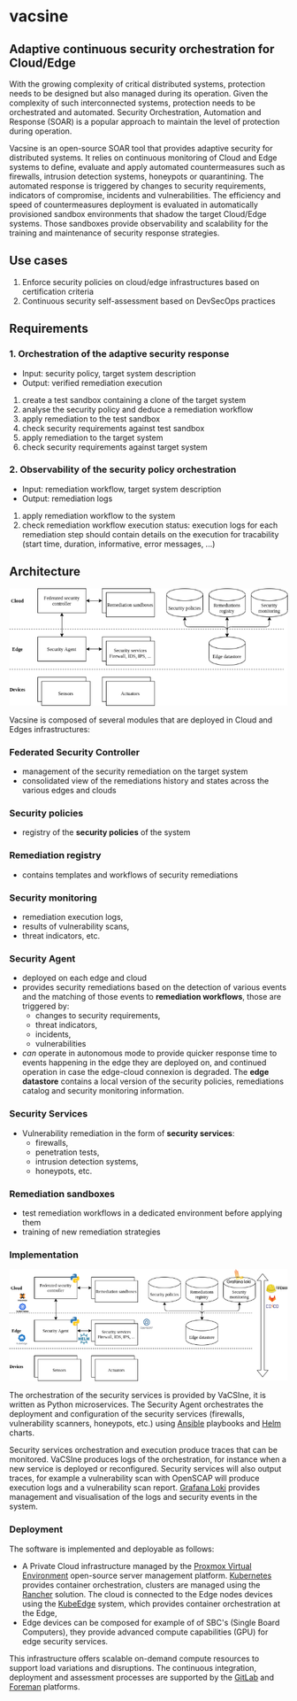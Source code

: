 # vacsine 

Adaptive continuous security orchestration for Cloud/Edge
----------

With the growing complexity of critical distributed systems, protection needs to be designed but also managed during its operation. Given the complexity of such interconnected systems, protection needs to be orchestrated and automated. Security Orchestration, Automation and Response (SOAR) is a popular approach to maintain the level of protection during operation.

Vacsine is an open-source SOAR tool that provides adaptive security for distributed systems. It relies on continuous monitoring of Cloud and Edge systems to define, evaluate and apply automated countermeasures such as firewalls, intrusion detection systems, honeypots or quarantining. The automated response is triggered by changes to security requirements, indicators of compromise, incidents and vulnerabilities. The efficiency and speed of countermeasures deployment is evaluated in automatically provisioned sandbox environments that shadow the target Cloud/Edge systems. Those sandboxes provide observability and scalability for the training and maintenance of security response strategies.

Use cases
-------

1. Enforce security policies on cloud/edge infrastructures based on certification criteria
2. Continuous security self-assessment based on DevSecOps practices

Requirements
-------

### 1. Orchestration of the adaptive security response

* Input: security policy, target system description
* Output: verified remediation execution

1. create a test sandbox containing a clone of the target system
2. analyse the security policy and deduce a remediation workflow
3. apply remediation to the test sandbox
4. check security requirements against test sandbox
5. apply remediation to the target system
6. check security requirements against target system

### 2. Observability of the security policy orchestration

* Input: remediation workflow, target system description
* Output: remediation logs

1) apply remediation workflow to the system
2) check remediation workflow execution status: execution logs for each remediation step should contain details on the execution for tracability (start time, duration, informative, error messages, ...)

Architecture
-------

![](logical.png)

Vacsine is composed of several modules that are deployed in Cloud and Edges infrastructures:

### Federated Security Controller

* management of the security remediation on the target system
* consolidated view of the remediations history and states across the various edges and clouds

### Security policies

* registry of the **security policies** of the system

### Remediation registry

* contains templates and workflows of security remediations

### Security monitoring

* remediation execution logs, 
* results of vulnerability scans, 
* threat indicators, etc.

### Security Agent

* deployed on each edge and cloud
* provides security remediations based on the detection of various events and the matching of those events to **remediation workflows**, those are triggered by:
  * changes to security requirements,
  * threat indicators,
  * incidents,
  * vulnerabilities
* _can_ operate in autonomous mode to provide quicker response time to events happening in the edge they are deployed on, and continued operation in case the edge-cloud connexion is degraded. The **edge datastore** contains a local version of the security policies, remediations catalog and security monitoring information.

### Security Services

* Vulnerability remediation in the form of **security services**:
  * firewalls, 
  * penetration tests, 
  * intrusion detection systems, 
  * honeypots, etc. 

### Remediation sandboxes

* test remediation workflows in a dedicated environment before applying them
* training of new remediation strategies

### Implementation

![](implementation.png)

The orchestration of the security services is provided by VaCSIne, it is written as Python microservices. The Security Agent orchestrates the deployment and configuration of the security services (firewalls, vulnerability scanners, honeypots, etc.) using [Ansible](https://www.ansible.com/) playbooks and [Helm](https://helm.sh/) charts.

Security services orchestration and execution produce traces that can be monitored. VaCSIne produces logs of the orchestration, for instance when a new service is deployed or reconfigured. Security services will also output traces, for example a vulnerability scan with OpenSCAP will produce execution logs and a vulnerability scan report. [Grafana Loki](https://grafana.com/oss/loki/) provides management and visualisation of the logs and security events in the system.

### Deployment

The software is implemented and deployable as follows:

* A Private Cloud infrastructure managed by the [Proxmox Virtual Environment](https://proxmox.com/en/proxmox-ve) open-source server management platform. [Kubernetes](https://kubernetes.io/) provides container orchestration, clusters are managed using the [Rancher](https://rancher.com/) solution. The cloud is connected to the Edge nodes devices using the [KubeEdge](https://kubeedge.io/) system, which provides container orchestration at the Edge,
* Edge devices can be composed for example of of SBC's (Single Board Computers), they provide advanced compute capabilities (GPU) for edge security services. 
 
This infrastructure offers scalable on-demand compute resources to support load variations and disruptions. The continuous integration, deployment and assessment processes are supported by the [GitLab](https://gitlab.com) and [Foreman](https://www.theforeman.org/) platforms.
